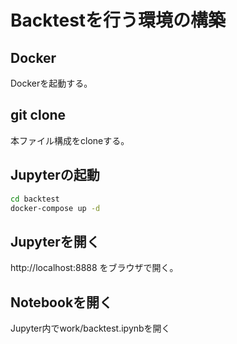 # Backtestを行う環境の構築

## Docker 

Dockerを起動する。

## git clone

本ファイル構成をcloneする。

## Jupyterの起動

```bash
cd backtest
docker-compose up -d
```

## Jupyterを開く

http://localhost:8888 をブラウザで開く。

## Notebookを開く

Jupyter内でwork/backtest.ipynbを開く

